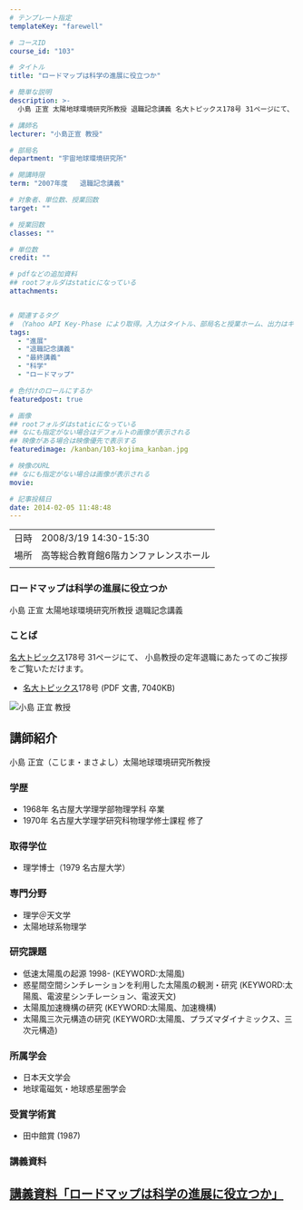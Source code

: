 ```yaml
---
# テンプレート指定
templateKey: "farewell"

# コースID
course_id: "103"

# タイトル
title: "ロードマップは科学の進展に役立つか"

# 簡単な説明
description: >-
  小島 正宣 太陽地球環境研究所教授 退職記念講義 名大トピックス178号 31ページにて、 小島教授の定年退職にあたってのご挨拶をご覧いただけます。   * ....

# 講師名
lecturer: "小島正宣 教授"

# 部局名
department: "宇宙地球環境研究所"

# 開講時限
term: "2007年度	退職記念講義"

# 対象者、単位数、授業回数
target: ""

# 授業回数
classes: ""

# 単位数
credit: ""

# pdfなどの追加資料
## rootフォルダはstaticになっている
attachments:


# 関連するタグ
# （Yahoo API Key-Phase により取得。入力はタイトル、部局名と授業ホーム、出力はキーフレーズ（tags））
tags:
  - "進展"
  - "退職記念講義"
  - "最終講義"
  - "科学"
  - "ロードマップ"

# 色付けのロールにするか
featuredpost: true

# 画像
## rootフォルダはstaticになっている
## なにも指定がない場合はデフォルトの画像が表示される
## 映像がある場合は映像優先で表示する
featuredimage: /kanban/103-kojima_kanban.jpg

# 映像のURL
## なにも指定がない場合は画像が表示される
movie: 

# 記事投稿日
date: 2014-02-05 11:48:48
---
```


|   |   |
|---|---|
| 日時 | 2008/3/19  14:30-15:30 |
| 場所 | 高等総合教育館6階カンファレンスホール |
|   |   |


### ロードマップは科学の進展に役立つか

小島 正宣 太陽地球環境研究所教授 退職記念講義

### ことば

[名大トピックス](http://www.nagoya-u.ac.jp/about-nu/public-relations/publication/topics-archive.html)178号 31ページにて、 小島教授の定年退職にあたってのご挨拶をご覧いただけます。

* <a href="http://www.nagoya-u.ac.jp/about-nu/public-relations/publication/upload_images/no178.pdf#retirement" target="_blank">[名大トピックス](http://www.nagoya-u.ac.jp/about-nu/public-relations/publication/topics-archive.html)178号</a> (PDF 文書, 7040KB)


![小島 正宜 教授](https://ocw.nagoya-u.jp/files/103/kojima.jpg) 
## 講師紹介

小島 正宜（こじま・まさよし）太陽地球環境研究所教授

### 学歴

* 1968年 名古屋大学理学部物理学科 卒業
* 1970年 名古屋大学理学研究科物理学修士課程 修了

### 取得学位

* 理学博士（1979 名古屋大学）

### 専門分野

* 理学＠天文学
* 太陽地球系物理学

### 研究課題

* 低速太陽風の起源 1998- (KEYWORD:太陽風)
* 惑星間空間シンチレーションを利用した太陽風の観測・研究 (KEYWORD:太陽風、電波星シンチレーション、電波天文)
* 太陽風加速機構の研究 (KEYWORD:太陽風、加速機構)
* 太陽風三次元構造の研究 (KEYWORD:太陽風、プラズマダイナミックス、三次元構造)

### 所属学会

* 日本天文学会
* 地球電磁気・地球惑星圏学会

### 受賞学術賞

* 田中館賞 (1987)


### 講義資料

[講義資料「ロードマップは科学の進展に役立つか」](https://ocw.nagoya-u.jp/files/103/kojima_lect.pdf) 
-----